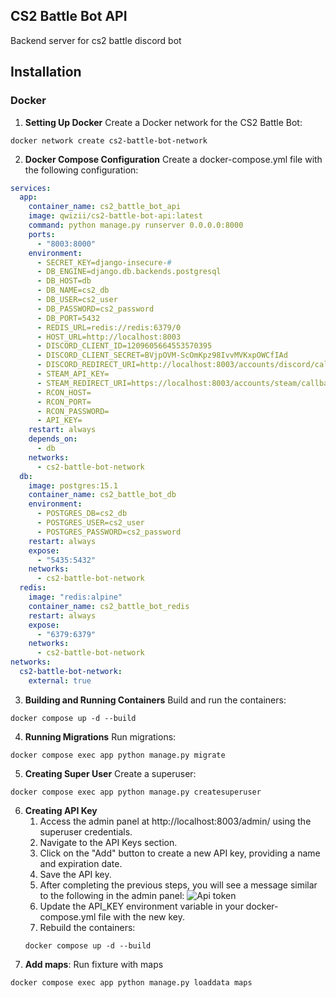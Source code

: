 ## CS2 Battle Bot API
Backend server for cs2 battle discord bot

## Installation

### Docker

1. **Setting Up Docker**
Create a Docker network for the CS2 Battle Bot:

```shell
docker network create cs2-battle-bot-network
```
2. **Docker Compose Configuration**
Create a docker-compose.yml file with the following configuration:

```yaml
services:
  app:
    container_name: cs2_battle_bot_api
    image: qwizii/cs2-battle-bot-api:latest
    command: python manage.py runserver 0.0.0.0:8000
    ports:
      - "8003:8000"
    environment:
      - SECRET_KEY=django-insecure-#
      - DB_ENGINE=django.db.backends.postgresql
      - DB_HOST=db
      - DB_NAME=cs2_db
      - DB_USER=cs2_user
      - DB_PASSWORD=cs2_password
      - DB_PORT=5432
      - REDIS_URL=redis://redis:6379/0
      - HOST_URL=http://localhost:8003
      - DISCORD_CLIENT_ID=1209605664553570395
      - DISCORD_CLIENT_SECRET=BVjpOVM-ScOmKpz98IvvMVKxpOWCfIAd
      - DISCORD_REDIRECT_URI=http://localhost:8003/accounts/discord/callback
      - STEAM_API_KEY=
      - STEAM_REDIRECT_URI=https://localhost:8003/accounts/steam/callback
      - RCON_HOST=
      - RCON_PORT=
      - RCON_PASSWORD=
      - API_KEY=
    restart: always
    depends_on:
      - db
    networks:
      - cs2-battle-bot-network
  db:
    image: postgres:15.1
    container_name: cs2_battle_bot_db
    environment:
      - POSTGRES_DB=cs2_db
      - POSTGRES_USER=cs2_user
      - POSTGRES_PASSWORD=cs2_password
    restart: always
    expose:
      - "5435:5432"
    networks:
      - cs2-battle-bot-network
  redis:
    image: "redis:alpine"
    container_name: cs2_battle_bot_redis
    restart: always
    expose:
      - "6379:6379"
    networks:
      - cs2-battle-bot-network
networks:
  cs2-battle-bot-network:
    external: true
```
3. **Building and Running Containers**
Build and run the containers:
```shell
docker compose up -d --build
```
4. **Running Migrations**
Run migrations:
```shell
docker compose exec app python manage.py migrate
```
5. **Creating Super User**
Create a superuser:
```shell
docker compose exec app python manage.py createsuperuser
```
6. **Creating API Key**
   1. Access the admin panel at http://localhost:8003/admin/ using the superuser credentials.
   2. Navigate to the API Keys section.
   3. Click on the "Add" button to create a new API key, providing a name and expiration date.
   4. Save the API key.
   5. After completing the previous steps, you will see a message similar to the following in the admin panel:
   ![Api token](https://i.imgur.com/RrfuGNH.png)
   6. Update the API_KEY environment variable in your docker-compose.yml file with the new key.
   7. Rebuild the containers:
   ```shell
   docker compose up -d --build
   ```
7. **Add maps**:
Run fixture with maps
```shell
docker compose exec app python manage.py loaddata maps
```
